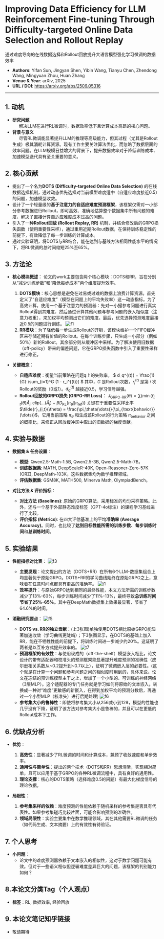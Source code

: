 # Improving Data Efficiency for LLM Reinforcement Fine-tuning Through Difficulty-targeted Online Data Selection and Rollout Replay
通过难度导向的在线数据选择和Rollout回放提升大语言模型强化学习微调的数据效率

- **Authors**: Yifan Sun, Jingyan Shen, Yibin Wang, Tianyu Chen, Zhendong Wang, Mingyuan Zhou, Huan Zhang
- **Venue & Year**: arXiv, 2025 
- **URL / DOI**: https://arxiv.org/abs/2506.05316

---

## 1. 动机

- **研究问题**<br> `   `解决LLM在进行RL微调时，数据效率低下且计算成本高昂的核心问题。
- **背景与意义**<br> `   `尽管RL微调能显著提升LLM的推理等高级能力，但其过程（尤其是Rollout生成）极其消耗计算资源。现有工作主要关注算法优化，而忽略了数据层面的效率问题。在LLM规模日益增大的背景下，提升数据效率对于降低训练成本、加速模型迭代具有至关重要的意义。

## 2. 核心贡献

- 提出了一个名为**DOTS (Difficulty-targeted Online Data Selection)** 的在线数据选择机制，通过动态优先选择对当前模型难度适中（自适应难度接近0.5）的问题，加速模型收敛。
- 设计了一个轻量级的**基于注意力的自适应难度预测框架**，该框架仅需对一小部分参考数据进行Rollout，即可高效、准确地估算整个数据集中所有问题的难度，解决了直接计算自适应难度成本过高的问题。
- 引入了一种**Rollout回放 (Rollout Replay, RR)** 机制，并结合修改后的GRPO损失函数（使用重要性采样），通过重用近期Rollout数据，在保持训练稳定性的前提下，有效降低了每一步训练的计算成本。
- 通过实验证明，将DOTS与RR结合，能在达到与基线方法相同性能水平的情况下，将RL微调的总时间缩短25%至65%。

## 3. 方法论

- **核心模块概述**：
  论文的work主要包含两个核心模块：DOTS和RR，旨在分别从“减少训练步数”和“降低每步成本”两个维度提升效率。
  1.  **DOTS模块**：核心思想是避免在过易或过难的数据上浪费计算资源。首先定义了“自适应难度”（模型在问题上的平均失败率）这一动态指标。为了高效计算，使用一个基于注意力的预测器：先对一小撮参考问题进行真实Rollout得到其难度，然后通过计算其他问题与参考问题的嵌入相似度（注意力权重），来加权平均预测出它们的难度。最后，优先选择预测难度最接近0.5的问题进行训练。
   ![f1](image18/f1.png)
  2.  **RR模块**：为了降低每一步生成Rollout的开销，该模块维护一个FIFO缓冲区来存储近期有价值的Rollout。在每个训练步骤，只生成一小部分（例如50%）新的Rollout，其余部分则从缓冲区中采样。为了解决使用旧数据（off-policy）带来的偏差问题，它在GRPO损失函数中引入了重要性采样进行修正。

- **关键概念**：
  - **自适应难度**：衡量当前策略在问题q上的失败率。
    $`
    d_q^{(t)} = \frac{1}{G} \sum_{i=1}^G (1 - r_i^{(t)})
    `$
    其中，$G$ 是Rollout次数，$r_i^{(t)}$ 是第 $i$ 次Rollout的奖励（0或1）。$d_q^{(t)}$ 越接近0.5，学习信号越强。
  - **Rollout回放的GRPO损失 (GRPO-RR Loss)**：
    $`
    J_{\text{GRPO-RR}}(\theta) \propto \sum \left( \min (\tilde{r}_{i,t}(\theta) \hat{A}_i, \text{clip}(\dots)\hat{A}_i) - \beta D_{\text{KL}}(\pi_\theta \| \pi_{\text{ref}}) \right)
    `$
    关键在于重要性采样比率 $\tilde{r}_{i,t}(\theta) = \frac{\pi_\theta(\dots)}{\pi_{\text{behavior}}(\dots)}$，它用当前策略 $\pi_\theta$ 和生成该Rollout的行为策略 $\pi_{\text{behavior}}$ 之间的概率比，来修正从回放缓冲区中取出的旧数据的梯度贡献。


## 4. 实验与数据

- **数据集 & 任务设置**：
  - **模型**: Qwen2.5-Math-1.5B, Qwen2.5-3B, Qwen2.5-Math-7B。
  - **训练数据集**: MATH, DeepScaleR-40K, Open-Reasoner-Zero-57K (ORZ), DeepMath-103K。这些数据集均为数学推理领域。
  - **评估数据集**: GSM8K, MATH500, Minerva Math, OlympiadBench。

- **对比方法 & 评价指标**：
  - **对比方法 (Baselines)**: 原始的GRPO算法，采用标准的均匀采样策略。此外，还与一个基于外部静态难度标签（GPT-4o标注）的课程学习基线进行了比较。
  - **评价指标 (Metrics)**: 在四大评估基准上的平均**准确率 (Average Accuracy)**。同时，也比较了**达到目标性能所需的训练步数**、**每步训练时间**和**总训练时间**。

## 5. 实验结果

- **性能指标对比表**：
  ![f3](image18/f3.png)
  - **主要发现**：论文提出的方法（DOTS+RR）在所有6个LLM-数据集组合上均显著优于原始GRPO。DOTS+RR的学习曲线始终在原始GRPO之上，意味着在任意时间点都具有更高的准确率。
  ![t1](image18/t1.png)
  - **效率提升**：与原始GRPO达到相同的最终性能，本文方法所需的训练步数减少了13%-60%，每步训练时间减少了11%-13%，最终导致**总训练时间节省了25%-65%**。其中在DeepMath数据集上效果最显著，节省了64.6%的时间。

- **消融研究要点**：
  ![f5](image18/f5.png)
  - **DOTS vs. RR的独立贡献**：(上3张图)单独使用DOTS相比原始GRPO能显著加速收敛（学习曲线更陡峭）；下3张图显示，在DOTS的基础上加入RR，能在不牺牲性能的前提下，将训练时间进一步减少约20%。这证明了两者是以互补方式提升效率的。
  ![t7](image18/t7.png)
  - **预测框架的有效性**：与使用现成的（off-the-shelf）模型嵌入相比，论文设计的带有适配器和校准头的预测框架能显著提升难度预测的准确性（皮尔逊相关系数从~0.2提升到~0.7以上），证明了微调嵌入层的必要性。(这个就是在计算一个问题和参考问题之间的相似度时用到的，具体来说，论文在冻结的预训练模型主干之上，增加了一个小型的、可训练的神经网络（3层MLP）。这个适配器的专门任务就是学习如何将原始的文本嵌入，转换成一种对“难度”更敏感的新嵌入，在得到加权平均的预测分数后，再通过一个小型MLP（校准头）进行后期处理)
  ![f6](image18/f6.png)
  - **参考集大小的鲁棒性**：即使将参考集大小从256减小到128，模型的性能也几乎没有下降，证明了该方法对参考集大小是鲁棒的，并且可以在更低的Rollout成本下工作。

## 6. 优缺点分析

- **优势**：
  1.  **高效性**：显著减少了RL微调的时间和计算成本，兼顾了收敛速度和单步效率。
  2.  **通用性与简单性**：提出的两个技术（DOTS和RR）思想清晰，实现相对简单，且可以应用于基于GRPO的各种RL微调流程中，具有良好的通用性。
  3.  **理论支撑**：核心的DOTS策略（选择难度0.5的问题）有最大化梯度信号的理论依据。

- **局限性**：
  1.  **参考集采样的依赖**：难度预测的性能依赖于随机采样的参考集是否具有代表性。如果参考集碰巧比较片面，可能会影响预测的准确性。
  2.  **领域局限性**：实验主要集中在数学推理领域，其在其他需要RL微调的任务（如代码生成、文本摘要）上的有效性有待验证。

## 7. 个人思考

- **小问题**：
  - 论文中的难度预测器依赖于文本嵌入的相似性，这对于数学问题可能有效。但对于一些语义相似但逻辑难度差异巨大的问题，该框架的判别能力如何？


## 8.本论文分类Tag（个人观点）

- **标签**：RL, 数据效率,  经验回放

## 9. 本论文笔记知乎链接
* 敬请期待



